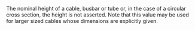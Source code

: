 ﻿The nominal height of a cable, busbar or tube or, in the case of a circular cross section, the height is not asserted. Note that this value may be used for larger sized cables whose dimensions are explicitly given.
